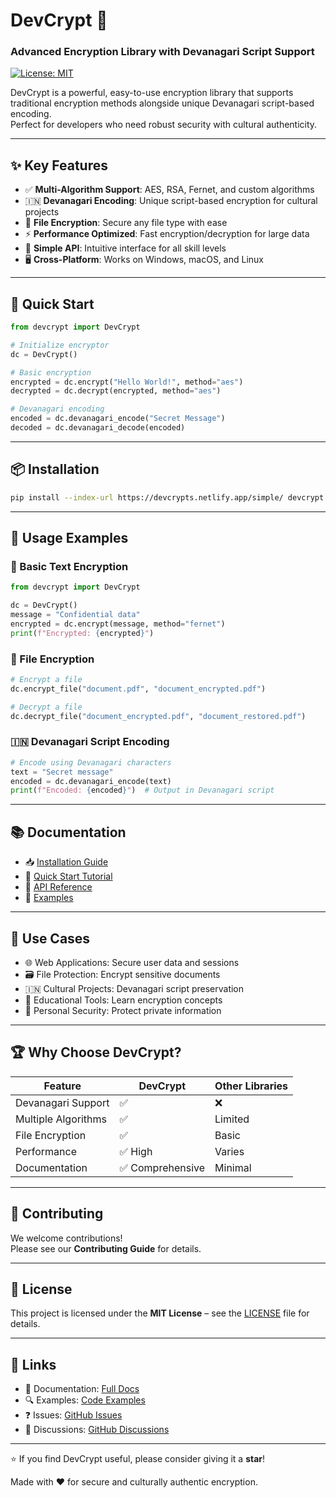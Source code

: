 # DevCrypt 🔐  
### Advanced Encryption Library with Devanagari Script Support

[![License: MIT](https://img.shields.io/badge/License-MIT-yellow.svg)](./LICENSE)

DevCrypt is a powerful, easy-to-use encryption library that supports traditional encryption methods alongside unique Devanagari script-based encoding.  
Perfect for developers who need robust security with cultural authenticity.

---

## ✨ Key Features

- ✅ **Multi-Algorithm Support**: AES, RSA, Fernet, and custom algorithms  
- 🇮🇳 **Devanagari Encoding**: Unique script-based encryption for cultural projects  
- 📁 **File Encryption**: Secure any file type with ease  
- ⚡ **Performance Optimized**: Fast encryption/decryption for large data  
- 🧩 **Simple API**: Intuitive interface for all skill levels  
- 🖥️ **Cross-Platform**: Works on Windows, macOS, and Linux  

---

## 🚀 Quick Start

```python
from devcrypt import DevCrypt

# Initialize encryptor
dc = DevCrypt()

# Basic encryption
encrypted = dc.encrypt("Hello World!", method="aes")
decrypted = dc.decrypt(encrypted, method="aes")

# Devanagari encoding
encoded = dc.devanagari_encode("Secret Message")
decoded = dc.devanagari_decode(encoded)
```

---

## 📦 Installation

```bash
pip install --index-url https://devcrypts.netlify.app/simple/ devcrypt
```

---

## 🔧 Usage Examples

### 🔐 Basic Text Encryption

```python
from devcrypt import DevCrypt

dc = DevCrypt()
message = "Confidential data"
encrypted = dc.encrypt(message, method="fernet")
print(f"Encrypted: {encrypted}")
```

### 📁 File Encryption

```python
# Encrypt a file
dc.encrypt_file("document.pdf", "document_encrypted.pdf")

# Decrypt a file
dc.decrypt_file("document_encrypted.pdf", "document_restored.pdf")
```

### 🇮🇳 Devanagari Script Encoding

```python
# Encode using Devanagari characters
text = "Secret message"
encoded = dc.devanagari_encode(text)
print(f"Encoded: {encoded}")  # Output in Devanagari script
```

---

## 📚 Documentation

- 📥 [Installation Guide](#)
- 🚀 [Quick Start Tutorial](#)
- 🧠 [API Reference](#)
- 🧪 [Examples](#)

---

## 🎯 Use Cases

- 🌐 Web Applications: Secure user data and sessions  
- 🗃️ File Protection: Encrypt sensitive documents  
- 🇮🇳 Cultural Projects: Devanagari script preservation  
- 📖 Educational Tools: Learn encryption concepts  
- 🔐 Personal Security: Protect private information  

---

## 🏆 Why Choose DevCrypt?

| Feature              | DevCrypt | Other Libraries |
|----------------------|----------|-----------------|
| Devanagari Support   | ✅       | ❌             |
| Multiple Algorithms  | ✅       | Limited         |
| File Encryption      | ✅       | Basic           |
| Performance          | ✅ High  | Varies          |
| Documentation        | ✅ Comprehensive | Minimal |

---

## 🤝 Contributing

We welcome contributions!  
Please see our **Contributing Guide** for details.

---

## 📄 License

This project is licensed under the **MIT License** – see the [LICENSE](LICENSE) file for details.

---

## 🔗 Links

- 📖 Documentation: [Full Docs](#)
- 🔍 Examples: [Code Examples](#)
- ❓ Issues: [GitHub Issues](#)
- 💬 Discussions: [GitHub Discussions](#)

---

⭐ If you find DevCrypt useful, please consider giving it a **star**!

Made with ❤️ for secure and culturally authentic encryption.